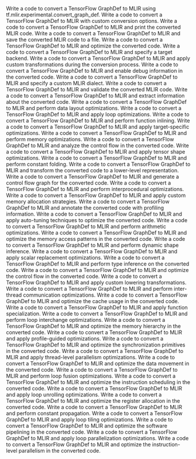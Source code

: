 Write a code to convert a TensorFlow GraphDef to MLIR using tf.mlir.experimental.convert_graph_def.
Write a code to convert a TensorFlow GraphDef to MLIR with custom conversion options.
Write a code to convert a TensorFlow GraphDef to MLIR and print the converted MLIR code.
Write a code to convert a TensorFlow GraphDef to MLIR and save the converted MLIR code to a file.
Write a code to convert a TensorFlow GraphDef to MLIR and optimize the converted code.
Write a code to convert a TensorFlow GraphDef to MLIR and specify a target backend.
Write a code to convert a TensorFlow GraphDef to MLIR and apply custom transformations during the conversion process.
Write a code to convert a TensorFlow GraphDef to MLIR and enable debug information in the converted code.
Write a code to convert a TensorFlow GraphDef to MLIR and specify a custom MLIR dialect.
Write a code to convert a TensorFlow GraphDef to MLIR and validate the converted MLIR code.
Write a code to convert a TensorFlow GraphDef to MLIR and extract information about the converted code.
Write a code to convert a TensorFlow GraphDef to MLIR and perform data layout optimizations.
Write a code to convert a TensorFlow GraphDef to MLIR and apply loop optimizations.
Write a code to convert a TensorFlow GraphDef to MLIR and perform function inlining.
Write a code to convert a TensorFlow GraphDef to MLIR and apply target-specific optimizations.
Write a code to convert a TensorFlow GraphDef to MLIR and perform memory optimizations.
Write a code to convert a TensorFlow GraphDef to MLIR and analyze the control flow in the converted code.
Write a code to convert a TensorFlow GraphDef to MLIR and apply tensor shape optimizations.
Write a code to convert a TensorFlow GraphDef to MLIR and perform constant folding.
Write a code to convert a TensorFlow GraphDef to MLIR and transform the converted code to a lower-level representation.
Write a code to convert a TensorFlow GraphDef to MLIR and generate a control flow graph for the converted code.
Write a code to convert a TensorFlow GraphDef to MLIR and perform interprocedural optimizations.
Write a code to convert a TensorFlow GraphDef to MLIR and apply custom memory allocation strategies.
Write a code to convert a TensorFlow GraphDef to MLIR and annotate the converted code with profiling information.
Write a code to convert a TensorFlow GraphDef to MLIR and apply auto-tuning techniques to optimize the converted code.
Write a code to convert a TensorFlow GraphDef to MLIR and perform arithmetic optimizations.
Write a code to convert a TensorFlow GraphDef to MLIR and optimize the memory access patterns in the converted code.
Write a code to convert a TensorFlow GraphDef to MLIR and perform dynamic shape inference.
Write a code to convert a TensorFlow GraphDef to MLIR and apply scalar replacement optimizations.
Write a code to convert a TensorFlow GraphDef to MLIR and perform type inference on the converted code.
Write a code to convert a TensorFlow GraphDef to MLIR and optimize the control flow in the converted code.
Write a code to convert a TensorFlow GraphDef to MLIR and apply custom lowering transformations.
Write a code to convert a TensorFlow GraphDef to MLIR and perform inter-thread communication optimizations.
Write a code to convert a TensorFlow GraphDef to MLIR and optimize the cache usage in the converted code.
Write a code to convert a TensorFlow GraphDef to MLIR and apply function specialization.
Write a code to convert a TensorFlow GraphDef to MLIR and perform loop interchange optimizations.
Write a code to convert a TensorFlow GraphDef to MLIR and optimize the memory hierarchy in the converted code.
Write a code to convert a TensorFlow GraphDef to MLIR and apply profile-guided optimizations.
Write a code to convert a TensorFlow GraphDef to MLIR and optimize the synchronization primitives in the converted code.
Write a code to convert a TensorFlow GraphDef to MLIR and apply thread-level parallelism optimizations.
Write a code to convert a TensorFlow GraphDef to MLIR and optimize the data movement in the converted code.
Write a code to convert a TensorFlow GraphDef to MLIR and perform loop fusion optimizations.
Write a code to convert a TensorFlow GraphDef to MLIR and optimize the instruction scheduling in the converted code.
Write a code to convert a TensorFlow GraphDef to MLIR and apply loop unrolling optimizations.
Write a code to convert a TensorFlow GraphDef to MLIR and optimize the register allocation in the converted code.
Write a code to convert a TensorFlow GraphDef to MLIR and perform constant propagation.
Write a code to convert a TensorFlow GraphDef to MLIR and apply loop tiling optimizations.
Write a code to convert a TensorFlow GraphDef to MLIR and optimize the software pipelining in the converted code.
Write a code to convert a TensorFlow GraphDef to MLIR and apply loop parallelization optimizations.
Write a code to convert a TensorFlow GraphDef to MLIR and optimize the instruction-level parallelism in the converted code.